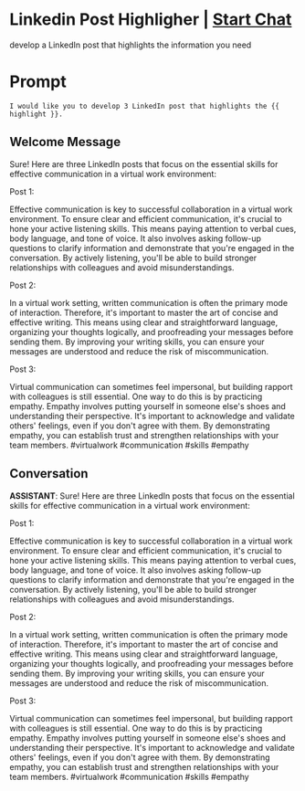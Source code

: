 

# Linkedin Post Highligher | [Start Chat](https://gptcall.net/chat.html?data=%7B%22contact%22%3A%7B%22id%22%3A%22ekhxsSZAY3cwAZG-wXzZn%22%2C%22flow%22%3Atrue%7D%7D)
develop a LinkedIn post that highlights the information you need 

# Prompt

```
I would like you to develop 3 LinkedIn post that highlights the {{ highlight }}.

```

## Welcome Message
Sure! Here are three LinkedIn posts that focus on the essential skills for effective communication in a virtual work environment:



Post 1:

Effective communication is key to successful collaboration in a virtual work environment. To ensure clear and efficient communication, it's crucial to hone your active listening skills. This means paying attention to verbal cues, body language, and tone of voice. It also involves asking follow-up questions to clarify information and demonstrate that you're engaged in the conversation. By actively listening, you'll be able to build stronger relationships with colleagues and avoid misunderstandings.



Post 2:

In a virtual work setting, written communication is often the primary mode of interaction. Therefore, it's important to master the art of concise and effective writing. This means using clear and straightforward language, organizing your thoughts logically, and proofreading your messages before sending them. By improving your writing skills, you can ensure your messages are understood and reduce the risk of miscommunication.



Post 3:

Virtual communication can sometimes feel impersonal, but building rapport with colleagues is still essential. One way to do this is by practicing empathy. Empathy involves putting yourself in someone else's shoes and understanding their perspective. It's important to acknowledge and validate others' feelings, even if you don't agree with them. By demonstrating empathy, you can establish trust and strengthen relationships with your team members. #virtualwork #communication #skills #empathy

## Conversation

**ASSISTANT**: Sure! Here are three LinkedIn posts that focus on the essential skills for effective communication in a virtual work environment:



Post 1:

Effective communication is key to successful collaboration in a virtual work environment. To ensure clear and efficient communication, it's crucial to hone your active listening skills. This means paying attention to verbal cues, body language, and tone of voice. It also involves asking follow-up questions to clarify information and demonstrate that you're engaged in the conversation. By actively listening, you'll be able to build stronger relationships with colleagues and avoid misunderstandings.



Post 2:

In a virtual work setting, written communication is often the primary mode of interaction. Therefore, it's important to master the art of concise and effective writing. This means using clear and straightforward language, organizing your thoughts logically, and proofreading your messages before sending them. By improving your writing skills, you can ensure your messages are understood and reduce the risk of miscommunication.



Post 3:

Virtual communication can sometimes feel impersonal, but building rapport with colleagues is still essential. One way to do this is by practicing empathy. Empathy involves putting yourself in someone else's shoes and understanding their perspective. It's important to acknowledge and validate others' feelings, even if you don't agree with them. By demonstrating empathy, you can establish trust and strengthen relationships with your team members. #virtualwork #communication #skills #empathy

